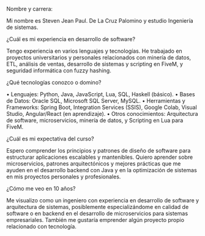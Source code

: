 Nombre y carrera:

Mi nombre es Steven Jean Paul. De La Cruz Palomino y estudio Ingeniería de sistemas.

¿Cuál es mi experiencia en desarrollo de software?

Tengo experiencia en varios lenguajes y tecnologías. He trabajado en proyectos universitarios y personales relacionados con minería de datos, ETL, análisis de ventas, desarrollo de sistemas y scripting en FiveM, y seguridad informática con fuzzy hashing. 

¿Qué tecnologías conozco o domino?

•	Lenguajes: Python, Java, JavaScript, Lua, SQL, Haskell (básico).
•	Bases de Datos: Oracle SQL, Microsoft SQL Server, MySQL.
•	Herramientas y Frameworks: Spring Boot, Integration Services (SSIS), Google Colab, Visual Studio, Angular/React (en aprendizaje).
•	Otros conocimientos: Arquitectura de software, microservicios, minería de datos, y Scripting en Lua para FiveM.

¿Cuál es mi expectativa del curso?

Espero comprender los principios y patrones de diseño de software para estructurar aplicaciones escalables y mantenibles. Quiero aprender sobre microservicios, patrones arquitectónicos y mejores prácticas que me ayuden en el desarrollo backend con Java y en la optimización de sistemas en mis proyectos personales y profesionales.

¿Cómo me veo en 10 años?

Me visualizo como un ingeniero con experiencia en desarrollo de software y arquitectura de sistemas, posiblemente especializándome en calidad de software o en backend en el desarrollo de microservicios para sistemas empresariales. También me gustaría emprender algún proyecto propio relacionado con tecnología.

